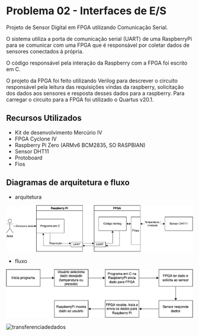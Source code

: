 
# Problema 02 - Interfaces de E/S

Projeto de Sensor Digital em FPGA utilizando Comunicação Serial.

O sistema utiliza a porta de comunicação serial (UART) de uma RaspberryPi para se comunicar com uma FPGA que é responsável por coletar dados de sensores conectados à própria.

O código responsável pela interação da Raspberry com a FPGA foi escrito em C.

O projeto da FPGA foi feito utilizando Verilog para descrever o circuito responsável pela leitura das requisições vindas da raspberry, solicitação dos dados aos sensores e resposta desses dados para a raspberry. Para carregar o circuito para a FPGA foi utilizado o Quartus v20.1.


## Recursos Utilizados
- Kit de desenvolvimento Mercúrio IV
- FPGA Cyclone IV
- Raspberry Pi Zero (ARMv6 BCM2835, SO RASPBIAN)
- Sensor DHT11
- Protoboard
- Fios

## Diagramas de arquitetura e fluxo
- arquitetura

![arquitetura](imgs/arquitetura.png)

- fluxo

![fluxo](imgs/fluxo.png)

![transferenciadedados](https://user-images.githubusercontent.com/8845392/169427680-3a03d232-5cbf-4e7f-8bd8-7b05f11c88ad.jpeg)
